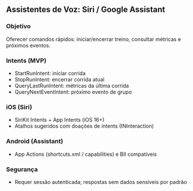 ## Assistentes de Voz: Siri / Google Assistant

### Objetivo
Oferecer comandos rápidos: iniciar/encerrar treino, consultar métricas e próximos eventos.

### Intents (MVP)
- StartRunIntent: iniciar corrida
- StopRunIntent: encerrar corrida atual
- QueryLastRunIntent: métricas da última corrida
- QueryNextEventIntent: próximo evento de grupo

### iOS (Siri)
- SiriKit Intents + App Intents (iOS 16+)
- Atalhos sugeridos com doações de intents (INInteraction)

### Android (Assistant)
- App Actions (shortcuts.xml / capabilities) e BII compatíveis

### Segurança
- Requer sessão autenticada; respostas sem dados sensíveis por padrão

